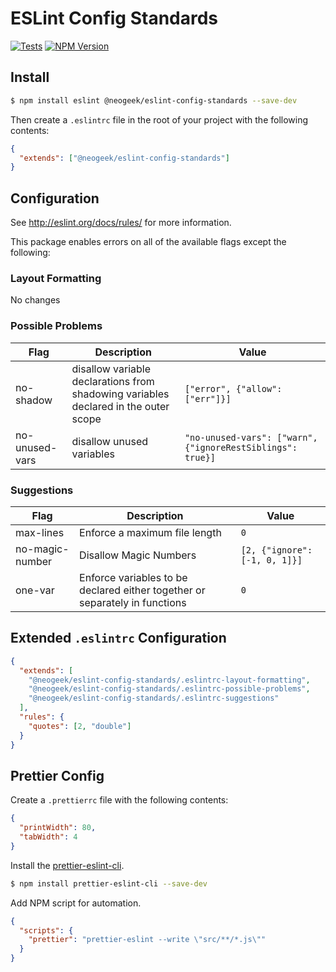 # ESLint Config Standards

[![Tests](https://github.com/neogeek/eslint-config-standards/actions/workflows/test.workflow.yml/badge.svg)](https://github.com/neogeek/eslint-config-standards/actions/workflows/test.workflow.yml)
[![NPM Version](https://img.shields.io/npm/v/@neogeek/eslint-config-standards.svg?style=flat)](https://www.npmjs.org/package/@neogeek/eslint-config-standards)

## Install

```bash
$ npm install eslint @neogeek/eslint-config-standards --save-dev
```

Then create a `.eslintrc` file in the root of your project with the following contents:

```json
{
  "extends": ["@neogeek/eslint-config-standards"]
}
```

## Configuration

See http://eslint.org/docs/rules/ for more information.

This package enables errors on all of the available flags except the following:

### Layout Formatting

No changes

### Possible Problems

| Flag           | Description                                                                         | Value                                                      |
| -------------- | ----------------------------------------------------------------------------------- | ---------------------------------------------------------- |
| no-shadow      | disallow variable declarations from shadowing variables declared in the outer scope | `["error", {"allow": ["err"]}]`                            |
| no-unused-vars | disallow unused variables                                                           | `"no-unused-vars": ["warn", {"ignoreRestSiblings": true}]` |

### Suggestions

| Flag            | Description                                                                 | Value                         |
| --------------- | --------------------------------------------------------------------------- | ----------------------------- |
| max-lines       | Enforce a maximum file length                                               | `0`                           |
| no-magic-number | Disallow Magic Numbers                                                      | `[2, {"ignore": [-1, 0, 1]}]` |
| one-var         | Enforce variables to be declared either together or separately in functions | `0`                           |

## Extended `.eslintrc` Configuration

```json
{
  "extends": [
    "@neogeek/eslint-config-standards/.eslintrc-layout-formatting",
    "@neogeek/eslint-config-standards/.eslintrc-possible-problems",
    "@neogeek/eslint-config-standards/.eslintrc-suggestions"
  ],
  "rules": {
    "quotes": [2, "double"]
  }
}
```

## Prettier Config

Create a `.prettierrc` file with the following contents:

```json
{
  "printWidth": 80,
  "tabWidth": 4
}
```

Install the [prettier-eslint-cli](https://github.com/prettier/prettier-eslint-cli).

```bash
$ npm install prettier-eslint-cli --save-dev
```

Add NPM script for automation.

```json
{
  "scripts": {
    "prettier": "prettier-eslint --write \"src/**/*.js\""
  }
}
```
